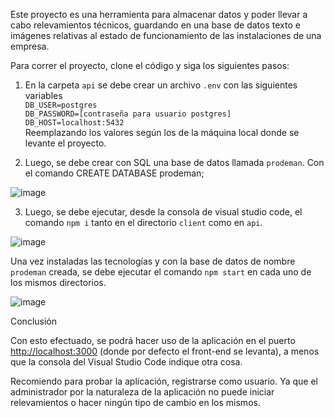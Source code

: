 Este proyecto es una herramienta para almacenar datos y poder llevar a cabo relevamientos técnicos, guardando en una base de datos texto e imágenes relativas al estado de funcionamiento de las instalaciones de una empresa.

Para correr el proyecto, clone el código y siga los siguientes pasos: 

1. En la carpeta `api` se debe crear un archivo `.env` con las siguientes variables <br/>
`DB_USER=postgres` <br/>
`DB_PASSWORD=[contraseña para usuario postgres]` <br/>
`DB_HOST=localhost:5432` <br/>
Reemplazando los valores según los de la máquina local donde se levante el proyecto. 

2. Luego, se debe crear con SQL una base de datos llamada `prodeman`.
Con el comando 
CREATE DATABASE prodeman;

![image](https://user-images.githubusercontent.com/94709834/208845278-f8562a3b-82cf-49a6-94ff-de92b8e00ba6.png)

3. Luego, se debe ejecutar, desde la consola de visual studio code, el comando `npm i` tanto en el directorio `client` como en `api`. 

![image](https://user-images.githubusercontent.com/94709834/208845779-a4032ad0-3399-405b-bc6d-253fef19b97a.png)

Una vez instaladas las tecnologías y con la base de datos de nombre `prodeman` creada, se debe ejecutar el comando `npm start` en cada uno de los mismos directorios.

![image](https://user-images.githubusercontent.com/94709834/208845855-28aaff41-ee34-4f84-ab02-43e35a212329.png)

Conclusión

Con esto efectuado, se podrá hacer uso de la aplicación en el puerto <a href='http://localhost:3000' target='_blank'>http://localhost:3000</a> (donde por defecto el front-end se levanta), a menos que la consola del Visual Studio Code indique otra cosa. 

Recomiendo para probar la aplicación, registrarse como usuario. Ya que el administrador por la naturaleza de la aplicación no puede iniciar relevamientos o hacer ningún tipo de cambio en los mismos.

